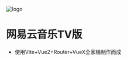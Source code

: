 ![logo]('https://github.com/Groupguanfang/Netease-Vite/raw/c63b291c232e206ff30b5e21bfd798d5b4d1e7b4/src/assets/neteaselogo.png')

# 网易云音乐TV版
* 使用Vite+Vue2+Router+VueX全家桶制作而成